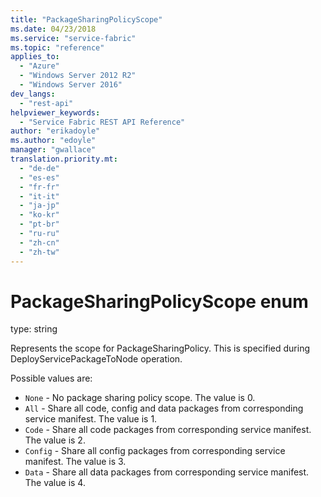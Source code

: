```yaml
---
title: "PackageSharingPolicyScope"
ms.date: 04/23/2018
ms.service: "service-fabric"
ms.topic: "reference"
applies_to: 
  - "Azure"
  - "Windows Server 2012 R2"
  - "Windows Server 2016"
dev_langs: 
  - "rest-api"
helpviewer_keywords: 
  - "Service Fabric REST API Reference"
author: "erikadoyle"
ms.author: "edoyle"
manager: "gwallace"
translation.priority.mt: 
  - "de-de"
  - "es-es"
  - "fr-fr"
  - "it-it"
  - "ja-jp"
  - "ko-kr"
  - "pt-br"
  - "ru-ru"
  - "zh-cn"
  - "zh-tw"
---
```

# PackageSharingPolicyScope enum

type: string

Represents the scope for PackageSharingPolicy. This is specified during DeployServicePackageToNode operation.

Possible values are: 

  - `None` - No package sharing policy scope. The value is 0.
  - `All` - Share all code, config and data packages from corresponding service manifest. The value is 1.
  - `Code` - Share all code packages from corresponding service manifest. The value is 2.
  - `Config` - Share all config packages from corresponding service manifest. The value is 3.
  - `Data` - Share all data packages from corresponding service manifest. The value is 4.

